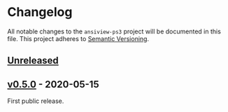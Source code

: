 # Changelog

All notable changes to the `ansiview-ps3` project will be documented in this file. This project adheres to [Semantic Versioning](https://semver.org/spec/v2.0.0.html).

## [Unreleased]()

## [v0.5.0](https://github.com/bucanero/ansiview-ps3/releases/tag/v0.5.0) - 2020-05-15

First public release.
